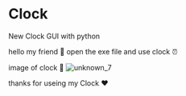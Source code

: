 # Clock
New Clock GUI with python

hello my friend 👋
open the exe file and use clock ⏰

image of clock 📸
![unknown_7](https://user-images.githubusercontent.com/110986239/183984464-808f82c1-d590-4034-9c87-2033fea767bb.png)

thanks for useing my Clock ❤
